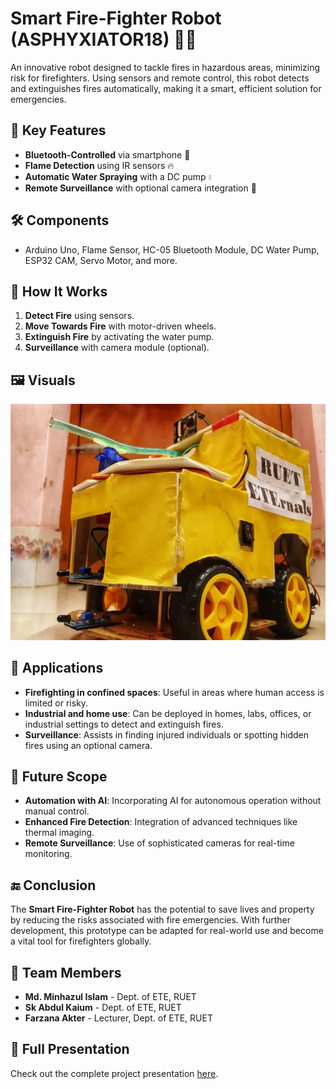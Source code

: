 # Smart Fire-Fighter Robot (ASPHYXIATOR18) 🚒🤖

An innovative robot designed to tackle fires in hazardous areas, minimizing risk for firefighters. Using sensors and remote control, this robot detects and extinguishes fires automatically, making it a smart, efficient solution for emergencies.

## 🔧 Key Features
- **Bluetooth-Controlled** via smartphone 📱
- **Flame Detection** using IR sensors 🔥
- **Automatic Water Spraying** with a DC pump 💧
- **Remote Surveillance** with optional camera integration 🎥

## 🛠 Components
- Arduino Uno, Flame Sensor, HC-05 Bluetooth Module, DC Water Pump, ESP32 CAM, Servo Motor, and more.

## 🚀 How It Works
1. **Detect Fire** using sensors.
2. **Move Towards Fire** with motor-driven wheels.
3. **Extinguish Fire** by activating the water pump.
4. **Surveillance** with camera module (optional).

## 🖼 Visuals
![Smart Fire-Fighter Robot](robot.jpg)

## 🏢 Applications
- **Firefighting in confined spaces**: Useful in areas where human access is limited or risky.
- **Industrial and home use**: Can be deployed in homes, labs, offices, or industrial settings to detect and extinguish fires.
- **Surveillance**: Assists in finding injured individuals or spotting hidden fires using an optional camera.

## 🔮 Future Scope
- **Automation with AI**: Incorporating AI for autonomous operation without manual control.
- **Enhanced Fire Detection**: Integration of advanced techniques like thermal imaging.
- **Remote Surveillance**: Use of sophisticated cameras for real-time monitoring.

## 🔚 Conclusion
The **Smart Fire-Fighter Robot** has the potential to save lives and property by reducing the risks associated with fire emergencies. With further development, this prototype can be adapted for real-world use and become a vital tool for firefighters globally.

## 👥 Team Members
- **Md. Minhazul Islam** - Dept. of ETE, RUET
- **Sk Abdul Kaium** - Dept. of ETE, RUET
- **Farzana Akter** - Lecturer, Dept. of ETE, RUET


## 📂 Full Presentation
Check out the complete project presentation [here](https://github.com/Miinhaz/Smart-Fire-Fighter-Robot/blob/main/CSE%20FEST%202K22.pptx).


